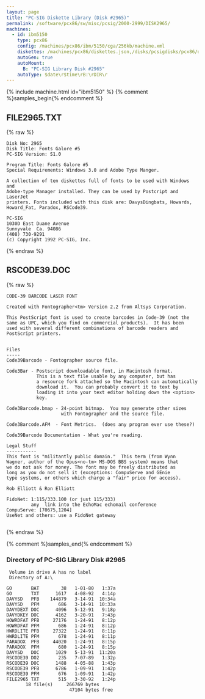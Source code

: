 ```yaml
---
layout: page
title: "PC-SIG Diskette Library (Disk #2965)"
permalink: /software/pcx86/sw/misc/pcsig/2000-2999/DISK2965/
machines:
  - id: ibm5150
    type: pcx86
    config: /machines/pcx86/ibm/5150/cga/256kb/machine.xml
    diskettes: /machines/pcx86/diskettes.json,/disks/pcsigdisks/pcx86/diskettes.json
    autoGen: true
    autoMount:
      B: "PC-SIG Library Disk #2965"
    autoType: $date\r$time\rB:\rDIR\r
---
```


{% include machine.html id="ibm5150" %}
{% comment %}samples_begin{% endcomment %}

## FILE2965.TXT

{% raw %}
```
Disk No: 2965
Disk Title: Fonts Galore #5
PC-SIG Version: S1.0

Program Title: Fonts Galore #5
Special Requirements: Windows 3.0 and Adobe Type Manger.

A collection of ten diskettes full of fonts to be used with Windows and
Adobe-type Manager installed. They can be used by Postcript and LaserJet
printers. Fonts included with this disk are: DavysDingbats, Howards,
Howard_Fat, Paradox, RSCode39.

PC-SIG
1030D East Duane Avenue
Sunnyvale  Ca. 94086
(408) 730-9291
(c) Copyright 1992 PC-SIG, Inc.
```
{% endraw %}

## RSCODE39.DOC

{% raw %}
```
CODE-39 BARCODE LASER FONTCreated with Fontographer<tm> Version 2.2 from Altsys Corporation.This PostScript font is used to create barcodes in Code-39 (not thesame as UPC, which you find on commercial products).  It has beenused with several different combinations of barcode readers andPostScript printers.Files-----Code39Barcode - Fontographer source file.Code3Bar - Postscript downloadable font, in Macintosh format.           This is a text file usable by any computer, but has           a resource fork attached so the Macintosh can automatically           download it.  You can probably convert it to text by           loading it into your text editor holding down the <option>           key. Code3Barcode.bmap - 24-point bitmap.  You may generate other sizes					with Fontographer and the source file.Code3Barcode.AFM  - Font Metrics.  (does any program ever use these?)Code39Barcode Documentation - What you're reading.Legal Stuff-----------This font is "militantly public domain."  This term (from WynnWagner, author of the Opus<no-tm> MS-DOS BBS system) means thatwe do not ask for money. The font may be freely distributed aslong as you do not sell it (exceptions: CompuServe and GEnietype systems, or others which charge a "fair" price for access).Rob Elliott & Ron ElliottFidoNet: 1:115/333.100 (or just 115/333)         any  link into the EchoMac echomail conferenceCompuServe: [70675,1204]UseNet and others: use a FidoNet gateway
```
{% endraw %}

{% comment %}samples_end{% endcomment %}

### Directory of PC-SIG Library Disk #2965

     Volume in drive A has no label
     Directory of A:\

    GO       BAT        38   1-01-80   1:37a
    GO       TXT      1617   4-08-92   4:14p
    DAVYSD   PFB    144879   3-14-91  10:34a
    DAVYSD   PFM       686   3-14-91  10:33a
    DAVYDEXT DOC      4096   5-12-91   9:18p
    DAVYDKEY DOC      4162   3-20-91   7:43p
    HOWRDFAT PFB     27176   1-24-91   8:12p
    HOWRDFAT PFM       686   1-24-91   8:12p
    HWRDLITE PFB     27322   1-24-91   8:11p
    HWRDLITE PFM       678   1-24-91   8:11p
    PARADOX  PFB     44020   1-24-91   8:15p
    PARADOX  PFM       680   1-24-91   8:15p
    DAVYSD   DOC      1029   5-13-91  11:20a
    RSCODE39 DO2       235   7-07-89   1:32p
    RSCODE39 DOC      1488   4-05-88   1:43p
    RSCODE39 PFB      6786   1-09-91   1:42p
    RSCODE39 PFM       676   1-09-91   1:42p
    FILE2965 TXT       515   3-30-92   1:24p
           18 file(s)     266769 bytes
                           47104 bytes free
